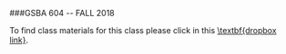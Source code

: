 ###GSBA 604 -- FALL 2018

To find class materials for this class please click in this [\textbf{dropbox link}](https://www.dropbox.com/sh/1d40t8el3vfty63/AAAXVTQ1eK1xIDmLbit8G5Ama?dl=0).
